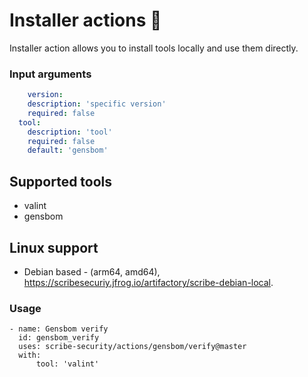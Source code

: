 # Installer actions 🍕
Installer action allows you to install tools locally and use them directly.

### Input arguments
```yaml
    version:
    description: 'specific version'
    required: false
  tool:
    description: 'tool'
    required: false
    default: 'gensbom'
```

## Supported tools
* valint
* gensbom

## Linux support
* Debian based - (arm64, amd64), https://scribesecuriy.jfrog.io/artifactory/scribe-debian-local.

### Usage
```
- name: Gensbom verify
  id: gensbom_verify
  uses: scribe-security/actions/gensbom/verify@master
  with:
      tool: 'valint'
```

